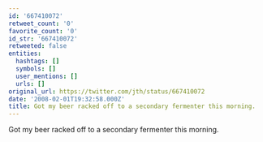 ```yaml
---
id: '667410072'
retweet_count: '0'
favorite_count: '0'
id_str: '667410072'
retweeted: false
entities:
  hashtags: []
  symbols: []
  user_mentions: []
  urls: []
original_url: https://twitter.com/jth/status/667410072
date: '2008-02-01T19:32:58.000Z'
title: Got my beer racked off to a secondary fermenter this morning.
---
```


Got my beer racked off to a secondary fermenter this morning.